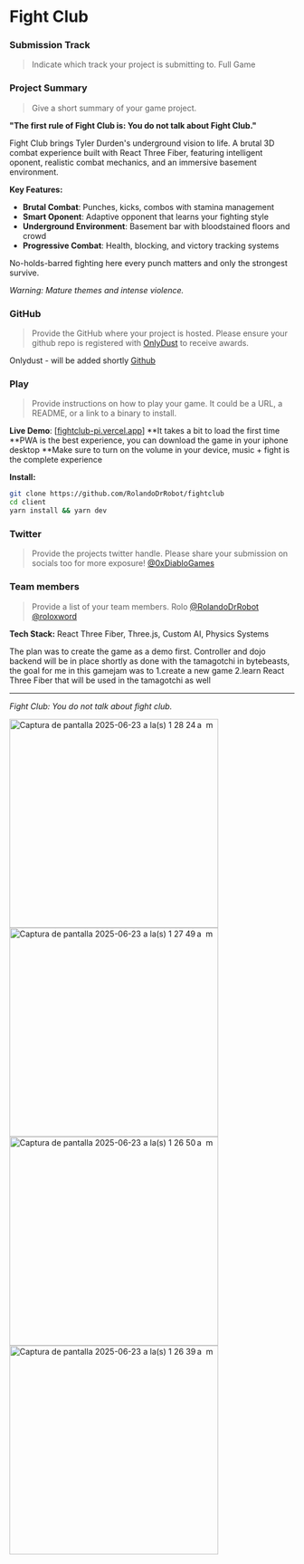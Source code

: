 # Fight Club

### Submission Track
> Indicate which track your project is submitting to.
Full Game

### Project Summary
> Give a short summary of your game project.

**"The first rule of Fight Club is: You do not talk about Fight Club."**

Fight Club brings Tyler Durden's underground vision to life. A brutal 3D combat experience built with React Three Fiber, featuring intelligent oponent, realistic combat mechanics, and an immersive basement environment.

**Key Features:**
- **Brutal Combat**: Punches, kicks, combos with stamina management
- **Smart Oponent**: Adaptive opponent that learns your fighting style
- **Underground Environment**: Basement bar with bloodstained floors and crowd
- **Progressive Combat**: Health, blocking, and victory tracking systems

No-holds-barred fighting here every punch matters and only the strongest survive.

*Warning: Mature themes and intense violence.*

### GitHub
> Provide the GitHub where your project is hosted. Please ensure your github repo is registered with [OnlyDust](https://app.onlydust.com/p/create) to receive awards.

Onlydust - will be added shortly
[Github](https://github.com/RolandoDrRobot/fightclub)

### Play
> Provide instructions on how to play your game. It could be a URL, a README, or a link to a binary to install.

**Live Demo**: [[fightclub-pi.vercel.app](https://fightclub-pi.vercel.app/)] 
**It takes a bit to load the first time
**PWA is the best experience, you can download the game in your iphone desktop
**Make sure to turn on the volume in your device, music + fight is the complete experience

**Install:**
```bash
git clone https://github.com/RolandoDrRobot/fightclub
cd client
yarn install && yarn dev
```

### Twitter
> Provide the projects twitter handle. Please share your submission on socials too for more exposure!
[@0xDiabloGames](https://x.com/0xDiabloGames)

### Team members
> Provide a list of your team members.
Rolo
[@RolandoDrRobot](https://github.com/RolandoDrRobot)
[@roloxword](https://x.com/roloxworld)

**Tech Stack:** React Three Fiber, Three.js, Custom AI, Physics Systems

The plan was to create the game as a demo first. Controller and dojo backend will be in place shortly as done with the tamagotchi in bytebeasts, the goal for me in this gamejam was to 1.create a new game 2.learn React Three Fiber that will be used in the tamagotchi as well

---

*Fight Club: You do not talk about fight club.* 

<img width="369" alt="Captura de pantalla 2025-06-23 a la(s) 1 28 24 a  m" src="https://github.com/user-attachments/assets/22e861a0-082d-4df8-a867-4ac02bf64626" />
<img width="369" alt="Captura de pantalla 2025-06-23 a la(s) 1 27 49 a  m" src="https://github.com/user-attachments/assets/7adbc7f6-cffe-47dc-89ba-80f8a9b783e6" />
<img width="369" alt="Captura de pantalla 2025-06-23 a la(s) 1 26 50 a  m" src="https://github.com/user-attachments/assets/412d0656-b7f1-4cf6-8069-183c84ef690c" />
<img width="369" alt="Captura de pantalla 2025-06-23 a la(s) 1 26 39 a  m" src="https://github.com/user-attachments/assets/533d7f40-6cc5-42fb-b474-fd90a87b2e74" />
